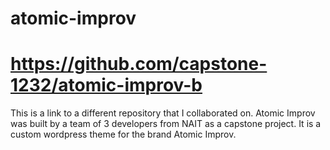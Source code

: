 # atomic-improv
# https://github.com/capstone-1232/atomic-improv-b
This is a link to a different repository that I collaborated on. Atomic Improv was built by a team of 3 developers from NAIT as a capstone project. 
It is a custom wordpress theme for the brand Atomic Improv. 
